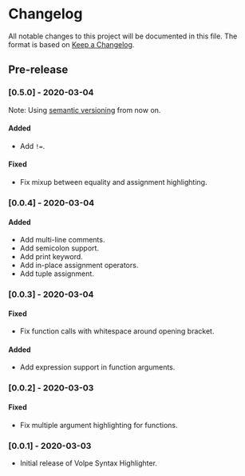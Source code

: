 # Changelog

All notable changes to this project will be documented in this file.
The format is based on [Keep a Changelog](https://keepachangelog.com/en/1.0.0/).

## Pre-release

### [0.5.0] - 2020-03-04
Note: Using [semantic versioning](https://semver.org/spec/v2.0.0.html) from now on.
#### Added
- Add `!=`.

#### Fixed
- Fix mixup between equality and assignment highlighting.


### [0.0.4] - 2020-03-04
#### Added
- Add multi-line comments.
- Add semicolon support.
- Add print keyword.
- Add in-place assignment operators.
- Add tuple assignment.


### [0.0.3] - 2020-03-04
#### Fixed
- Fix function calls with whitespace around opening bracket.

#### Added
- Add expression support in function arguments.


### [0.0.2] - 2020-03-03
#### Fixed
- Fix multiple argument highlighting for functions.


### [0.0.1] - 2020-03-03
- Initial release of Volpe Syntax Highlighter.